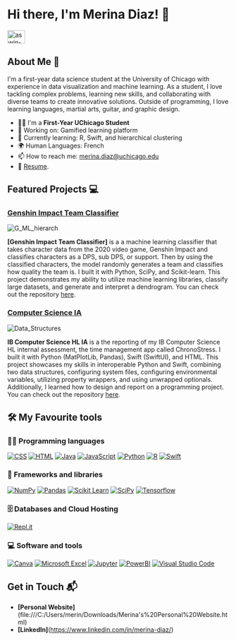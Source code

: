 # Hi there, I'm Merina Diaz! 👋

<a href="https://www.linkedin.com/in/merina-diaz/" target="_blank"><img align="center" src="https://raw.githubusercontent.com/rahuldkjain/github-profile-readme-generator/master/src/images/icons/Social/linked-in-alt.svg" alt="aswin-barath" height="30" width="40" /></a>
&nbsp;


## About Me 🚀

I'm a first-year data science student at the University of Chicago with experience in data visualization and machine learning. As a student, I love tackling complex problems, learning new skills, and collaborating with diverse teams to create innovative solutions. Outside of programming, I love learning languages, martial arts, guitar, and graphic design.

- 👨‍🎓 I'm a **First-Year UChicago Student**
- 🔭 Working on: Gamified learning platform
- 🌱 Currently learning: R, Swift, and hierarchical clustering
- 🌍 Human Languages: French
- 📫 How to reach me: merina.diaz@uchicago.edu
- 📝 [Resume](https://uchicagoedu-my.sharepoint.com/:w:/g/personal/merinad_uchicago_edu/Ea3h8B3DXBpGg7uXk5IXhNgBLjerL5FEx_EsVopNiYjjcw?e=6vYz3O).

## Featured Projects 💻

### [Genshin Impact Team Classifier](https://replit.com/@md-4516/Genshin-ML)

![G_ML_hierarch](https://github.com/user-attachments/assets/7213ded0-bc5e-41a3-98f7-3c740421532d)

**[Genshin Impact Team Classifier]** is a a machine learning classifier that takes character data from the 2020 video game, Genshin Impact and classifies characters as a DPS, sub DPS, or support. Then by using the classified characters, the model randomly generates a team and classifies how quality the team is. I built it with Python, SciPy, and Scikit-learn. This project demonstrates my ability to utilize machine learning libraries, classify large datasets, and generate and interpret a dendrogram. You can check out the repository [here](https://github.com/md-45/Genshin_ML/tree/main).

### [Computer Science IA](https://replit.com/@md-4516/IA-Cover-Page)

![Data_Structures](https://github.com/user-attachments/assets/25250c26-bcbf-4d2e-b958-4e4e3d769666)

**IB Computer Science HL IA** is a the reporting of my IB Computer Science HL internal assessment, the time management app called ChronoStress. I built it with Python (MatPlotLib, Pandas), Swift (SwiftUI), and HTML. This project showcases my skills in interoperable Python and Swift, combining two data structures, configuring system files, configuring environmental variables, utilizing property wrappers, and using unwrapped optionals. Additionally, I learned how to design and report on a programming project. You can check out the repository [here](https://github.com/md-45/CS_IA/tree/main).

## 🛠️ My Favourite tools

### 👨‍💻 Programming languages

<p>
    <a href="#"><img alt="CSS" src="https://img.shields.io/badge/CSS-1572B6.svg?logo=css3&logoColor=white"></a>
    <a href="#"><img alt="HTML" src="https://img.shields.io/badge/HTML-E34F26.svg?logo=html5&logoColor=white"></a>
    <a href="#"><img alt="Java" src="https://img.shields.io/badge/Java-007396.svg?logo=java&logoColor=white"></a>
    <a href="#"><img alt="JavaScript" src="https://img.shields.io/badge/JavaScript-F7DF1E.svg?logo=javascript&logoColor=black"></a>
    <a href="#"><img alt="Python" src="https://img.shields.io/badge/Python-14354C.svg?logo=python&logoColor=white"></a>
    <a href="#"><img alt="R" src="https://img.shields.io/badge/R-276DC3?style=for-the-badge&logo=r&logoColor=white"></a>
    <a href="#"><img alt="Swift" src="https://img.shields.io/badge/Swift-FA7343?style=for-the-badge&logo=swift&logoColor=white"></a>
</p>

### 🧰 Frameworks and libraries

<p>
    <a href="#"><img alt="NumPy" src="https://img.shields.io/badge/Numpy-013243.svg?logo=numpy&logoColor=white"></a>
    <a href="#"><img alt="Pandas" src="https://img.shields.io/badge/Pandas-150458.svg?logo=pandas&logoColor=white"></a>
    <a href="#"><img alt="Scikit Learn" src="https://img.shields.io/badge/scikit_learn-F7931E?style=for-the-badge&logo=scikit-learn&logoColor=white"></a>
    <a href="#"><img alt="SciPy" src="https://img.shields.io/badge/SciPy-654FF0?style=for-the-badge&logo=SciPy&logoColor=white"></a>
    <a href="#"><img alt="Tensorflow" src="https://img.shields.io/badge/TensorFlow-FF6F00?style=for-the-badge&logo=TensorFlow&logoColor=white"></a>
</p>

### 🗄️ Databases and Cloud Hosting

<p>
    <a href="#"><img alt="Repl.it" src="https://img.shields.io/badge/Repl.it-0D101E.svg?logo=Replit&logoColor=white"></a>
</p>

### 💻 Software and tools

<p>
    <a href="#"><img alt="Canva" src="https://img.shields.io/badge/Canva-%2300C4CC.svg?&style=for-the-badge&logo=Canva&logoColor=white"></a>
    <a href="#"><img alt="Microsoft Excel" src="https://img.shields.io/badge/Microsoft_Excel-217346?style=for-the-badge&logo=microsoft-excel&logoColor=white"></a>
    <a href="#"><img alt="Jupyter" src="https://img.shields.io/badge/Jupyter-F37626.svg?logo=Jupyter&logoColor=white"></a>
    <a href="#"><img alt="PowerBI" src="https://img.shields.io/badge/PowerBI-F2C811?style=for-the-badge&logo=Power%20BI&logoColor=white"></a>
    <a href="#"><img alt="Visual Studio Code" src="https://img.shields.io/badge/Visual%20Studio%20Code-0078d7.svg?logo=visual-studio-code&logoColor=white"></a>
</p>

## Get in Touch 📬

- **[Personal Website]**(file:///C:/Users/merin/Downloads/Merina's%20Personal%20Website.html)
- **[LinkedIn]**(https://www.linkedin.com/in/merina-diaz/)



